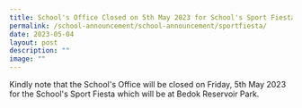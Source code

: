 ```yaml
---
title: School's Office Closed on 5th May 2023 for School's Sport Fiesta
permalink: /school-announcement/school-announcement/sportfiesta/
date: 2023-05-04
layout: post
description: ""
image: ""
---
```

Kindly note that the School's Office will be closed on Friday, 5th May 2023 for the School's Sport Fiesta which will be at Bedok Reservoir Park.